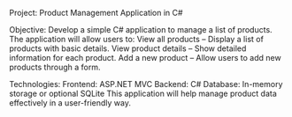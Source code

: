 Project: Product Management Application in C#

Objective:
Develop a simple C# application to manage a list of products. The application will allow users to:
View all products – Display a list of products with basic details.
View product details – Show detailed information for each product.
Add a new product – Allow users to add new products through a form.

Technologies:
Frontend: ASP.NET MVC
Backend: C#
Database: In-memory storage or optional SQLite
This application will help manage product data effectively in a user-friendly way.

